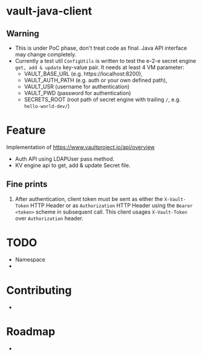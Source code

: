 # vault-java-client

## Warning
* This is under PoC phase, don't treat code as final. Java API interface may change completely.
* Currently a test util `ConfigUtils` is written to test the e-2-e secret engine `get, add & update` key-value pair. It needs at least 4 VM parameter:   
  * VAULT_BASE_URL (e.g. https://localhost:8200),
  * VAULT_AUTH_PATH (e.g. auth or your own defined path),
  * VAULT_USR (username for authentication)
  * VAULT_PWD (password for authentication)
  * SECRETS_ROOT (root path of secret engine with trailing `/`, e.g. `hello-world-dev/`) 

# Feature
Implementation of https://www.vaultproject.io/api/overview
* Auth API using LDAPUser pass method.
* KV engine api to get, add & update Secret file.

## Fine prints
1. After authentication, client token must be sent as either the `X-Vault-Token` HTTP Header or as `Authorization` HTTP Header using the `Bearer <token>` scheme in subsequent call. This client usages `X-Vault-Token` over `Authorization` header.

# TODO
* Namespace
* 

# Contributing
*

# Roadmap
* 
